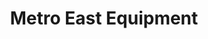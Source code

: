 ---
title: "Metro East Equipment"
url: /collinsville/metro-east-equipment/
shop: Gartenmaschinen
---